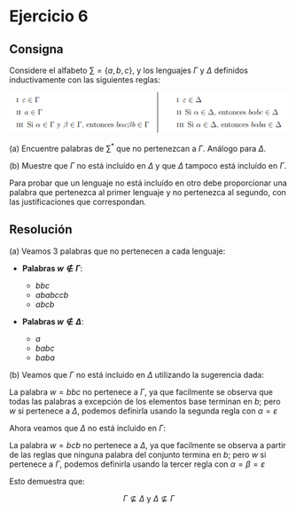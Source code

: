 # Ejercicio 6

## Consigna

Considere el alfabeto $\sum = \{a,b,c\}$, y los lenguajes $\Gamma$ y $\Delta$ definidos inductivamente con las siguientes reglas:

![consigna](../images/ej6.png)

(a) Encuentre palabras de $\sum^*$ que no pertenezcan a $\Gamma$. Análogo para $\Delta$.

(b) Muestre que $\Gamma$ no está incluído en $\Delta$ y que $\Delta$ tampoco está incluído en $\Gamma$.

Para probar que un lenguaje no está incluído en otro debe proporcionar una palabra que pertenezca al primer lenguaje y no pertenezca al segundo, con las justificaciones que correspondan.

## Resolución

(a) Veamos 3 palabras que no pertenecen a cada lenguaje:

- **Palabras $w \notin \Gamma$**:
    - $bbc$
    - $ababccb$
    - $abcb$

- **Palabras $w \notin \Delta$**:
    - $a$
    - $babc$
    - $baba$

(b) Veamos que $\Gamma$ no está incluido en $\Delta$ utilizando la sugerencia dada:

La palabra $w=bbc$ no pertenece a $\Gamma$, ya que facilmente se observa que todas las palabras a excepción de los elementos base terminan en $b$; pero $w$ si pertenece a $\Delta$, podemos definirla usando la segunda regla con $\alpha = \varepsilon$

Ahora veamos que $\Delta$ no está incluido en $\Gamma$:

La palabra $w=bcb$ no pertenece a $\Delta$, ya que facilmente se observa a partir de las reglas que ninguna palabra del conjunto termina en $b$; pero $w$ si pertenece a $\Gamma$, podemos definirla usando la tercer regla con $\alpha = \beta = \varepsilon$

Esto demuestra que:

$$\Gamma\nsubseteq\Delta\text{ y }\Delta \nsubseteq\Gamma$$
